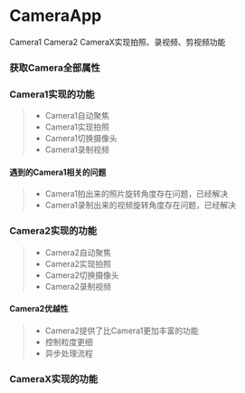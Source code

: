 # CameraApp
Camera1 Camera2 CameraX实现拍照、录视频、剪视频功能

### 获取Camera全部属性
### Camera1实现的功能
> * Camera1自动聚焦
> * Camera1实现拍照
> * Camera1切换摄像头
> * Camera1录制视频

#### 遇到的Camera1相关的问题
> * Camera1拍出来的照片旋转角度存在问题，已经解决
> * Camera1录制出来的视频旋转角度存在问题，已经解决

### Camera2实现的功能
> * Camera2自动聚焦
> * Camera2实现拍照
> * Camera2切换摄像头
> * Camera2录制视频

#### Camera2优越性
> * Camera2提供了比Camera1更加丰富的功能
> * 控制粒度更细
> * 异步处理流程

### CameraX实现的功能

